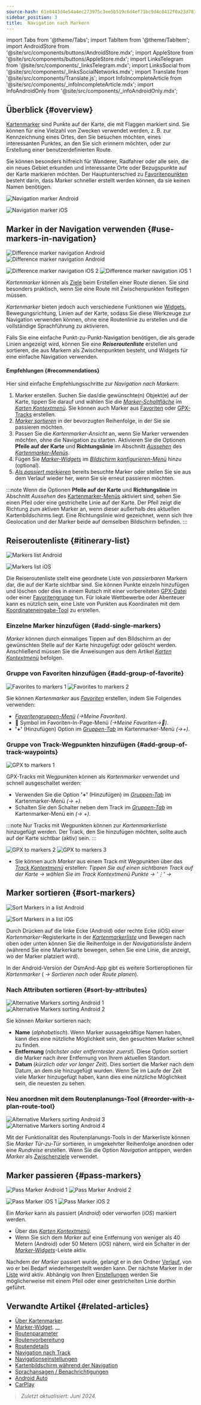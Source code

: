 ```yaml
---
source-hash: 61e8443d4e54a4ec273975c3ee5b519c6d4ef71bc9d4c0412f0a23d7875da923
sidebar_position: 3
title:  Navigation nach Markern
---
```

import Tabs from '@theme/Tabs';
import TabItem from '@theme/TabItem';
import AndroidStore from '@site/src/components/buttons/AndroidStore.mdx';
import AppleStore from '@site/src/components/buttons/AppleStore.mdx';
import LinksTelegram from '@site/src/components/_linksTelegram.mdx';
import LinksSocial from '@site/src/components/_linksSocialNetworks.mdx';
import Translate from '@site/src/components/Translate.js';
import InfoIncompleteArticle from '@site/src/components/_infoIncompleteArticle.mdx';
import InfoAndroidOnly from '@site/src/components/_infoAndroidOnly.mdx';




## Überblick {#overview}

[Kartenmarker](../../personal/markers.md) sind Punkte auf der Karte, die mit Flaggen markiert sind. Sie können für eine Vielzahl von Zwecken verwendet werden, z. B. zur Kennzeichnung eines Ortes, den Sie besuchen möchten, eines interessanten Punktes, an den Sie sich erinnern möchten, oder zur Erstellung einer benutzerdefinierten Route.

Sie können besonders hilfreich für Wanderer, Radfahrer oder alle sein, die ein neues Gebiet erkunden und interessante Orte oder Bezugspunkte auf der Karte markieren möchten. Der Hauptunterschied zu [Favoritenpunkten](../../personal/favorites.md) besteht darin, dass Marker schneller erstellt werden können, da sie keinen Namen benötigen.

<Tabs groupId="operating-systems">

<TabItem value="android" label="Android">

![Navigation marker Android](@site/static/img/navigation/marker/navigation_marker_android.png)

</TabItem>

<TabItem value="ios" label="iOS">

![Navigation marker iOS](@site/static/img/navigation/marker/navigation_marker_ios.png)

</TabItem>

</Tabs>


## Marker in der Navigation verwenden {#use-markers-in-navigation}

<Tabs groupId="operating-systems">

<TabItem value="android" label="Android">

![Difference marker navigation Android](@site/static/img/navigation/marker/markers_ex_andr_2.png) ![Difference marker navigation Android](@site/static/img/navigation/marker/markers_ex_andr_1.png)

</TabItem>

<TabItem value="ios" label="iOS">

![Difference marker navigation iOS 2](@site/static/img/navigation/marker/markers_ex_ios_2.png) ![Difference marker navigation iOS 1](@site/static/img/navigation/marker/markers_ex_ios_1.png)

</TabItem>

</Tabs>

*Kartenmarker* können als [Ziele](./route-navigation#set-destinations) beim Erstellen einer Route dienen. Sie sind besonders praktisch, wenn Sie eine Route mit Zwischenpunkten festlegen müssen.

*Kartenmarker* bieten jedoch auch verschiedene Funktionen wie [Widgets](../../widgets/markers.md), Bewegungsrichtung, Linien auf der Karte, sodass Sie diese Werkzeuge zur Navigation verwenden können, ohne eine Routenlinie zu erstellen und die vollständige Sprachführung zu aktivieren.

Falls Sie eine einfache Punkt-zu-Punkt-Navigation benötigen, die als gerade Linien angezeigt wird, können Sie eine ***Reiseroutenliste*** erstellen und sortieren, die aus Markern als Zwischenpunkten besteht, und Widgets für eine einfache Navigation verwenden.


#### Empfehlungen {#recommendations}

Hier sind einfache Empfehlungsschritte zur *Navigation nach Markern*:

1. Marker erstellen. Suchen Sie das/die gewünschte(n) Objekt(e) auf der Karte, tippen Sie darauf und wählen Sie die *[Marker-Schaltfläche](../../personal/markers.md#add-marker-on-the-map)* im *[Karten Kontextmenü](../../map/map-context-menu.md#add--edit-marker)*. Sie können auch Marker aus [Favoriten](#add-group-of-favorite) oder [GPX-Tracks](#add-group-of-track-waypoints) erstellen.
2. [*Marker sortieren*](#sort-markers) in der bevorzugten Reihenfolge, in der Sie sie passieren möchten.
3. Passen Sie die *Kartenmarker-Ansicht* an, wenn Sie Marker verwenden möchten, ohne die Navigation zu starten. Aktivieren Sie die Optionen **Pfeile auf der Karte** und **Richtungslinie** im Abschnitt *[Aussehen](../../personal/markers.md#appearance-on-the-map)* des *[Kartenmarker-Menüs](../../personal/markers.md#map-markers-menu)*.
4. Fügen Sie *[Marker-Widgets](../../personal/markers.md#marker-widgets)* im *[Bildschirm konfigurieren-Menü](../../widgets/configure-screen.md)* hinzu (optional).
5. [*Als passiert markieren*](#pass-markers) bereits besuchte Marker oder stellen Sie sie aus dem Verlauf wieder her, wenn Sie sie erneut passieren möchten.

:::note
Wenn die Optionen **Pfeile auf der Karte** und **Richtungslinie** im Abschnitt *Aussehen* des [Kartenmarker-Menüs](../../personal/markers.md#appearance-on-the-map) aktiviert sind, sehen Sie einen Pfeil oder eine gestrichelte Linie auf der Karte. Der Pfeil zeigt die Richtung zum aktiven Marker an, wenn dieser außerhalb des aktuellen Kartenbildschirms liegt. Eine Richtungslinie wird gezeichnet, wenn sich Ihre Geolocation und der Marker beide auf demselben Bildschirm befinden.
:::


## Reiseroutenliste {#itinerary-list}

<Tabs groupId="operating-systems">

<TabItem value="android" label="Android">

![Markers list Android](@site/static/img/navigation/marker/markers_list_andr.png)

</TabItem>

<TabItem value="ios" label="iOS">

![Markers list iOS](@site/static/img/navigation/marker/markers_list_ios.png)

</TabItem>

</Tabs>


Die Reiseroutenliste stellt eine geordnete Liste von *passierbaren* Markern dar, die auf der Karte sichtbar sind. Sie können Punkte einzeln hinzufügen und löschen oder dies in einem Rutsch mit einer vorbereiteten [GPX-Datei](#add-group-of-track-waypoints) oder einer [Favoritengruppe](#add-group-of-favorite) tun. Für lokale Wettbewerbe oder Abenteuer kann es nützlich sein, eine Liste von Punkten aus Koordinaten mit dem [Koordinateneingabe-Tool](../../plan-route/coordinate-input.md) zu erstellen.


### Einzelne Marker hinzufügen {#add-single-markers}

*Marker* können durch einmaliges Tippen auf den Bildschirm an der gewünschten Stelle auf der Karte hinzugefügt oder gelöscht werden. Anschließend müssen Sie die Anweisungen aus dem Artikel *[Karten Kontextmenü](../../map/map-context-menu.md#add--edit-marker)* befolgen.


### Gruppe von Favoriten hinzufügen {#add-group-of-favorite}

<InfoAndroidOnly />

![Favorites to markers 1](@site/static/img/navigation/marker/markers_favorites_andr_3.png) ![Favorites to markers 2](@site/static/img/navigation/marker/markers_favorites_andr_2.png)

Sie können *Kartenmarker* aus *[Favoriten](../../personal/favorites.md)* erstellen, indem Sie Folgendes verwenden:

- *[Favoritengruppen-Menü](../../personal/favorites.md#add-to-map-markers)* *(<Translate android="true" ids="shared_string_menu,shared_string_my_places"/>→Meine Favoriten)*.
- &#128681; Symbol im Favoriten-In-Page-Menü *(<Translate android="true" ids="shared_string_menu,shared_string_my_places"/>→Meine Favoriten→&#128681;)*.
- **'+'** (Hinzufügen) Option im *[Gruppen-Tab](../../personal/markers.md#groups)* im Kartenmarker-Menü *(<Translate android="true" ids="shared_string_menu,map_markers,shared_string_groups"/>→+)*.


### Gruppe von Track-Wegpunkten hinzufügen {#add-group-of-track-waypoints}

<InfoAndroidOnly />

![GPX to markers 1](@site/static/img/navigation/marker/track_to_markers_andr.png)

GPX-Tracks mit Wegpunkten können als *Kartenmarker* verwendet und schnell ausgeschaltet werden:

- Verwenden Sie die Option **'+'** (Hinzufügen) im *[Gruppen-Tab](../../personal/markers.md#groups)* im Kartenmarker-Menü *(<Translate android="true" ids="shared_string_menu,map_markers,shared_string_groups"/>→ +)*.
- Schalten Sie den Schalter neben dem Track im *[Gruppen-Tab](../../personal/markers.md#groups)* im Kartenmarker-Menü ein *(<Translate android="true" ids="shared_string_menu,map_markers,shared_string_groups"/>→ +)*.

:::note
Nur Tracks mit Wegpunkten können zur *Kartenmarkerliste* hinzugefügt werden. Der Track, den Sie hinzufügen möchten, sollte auch auf der Karte sichtbar (aktiv) sein.
:::

![GPX to markers 2](@site/static/img/navigation/marker/track_to_markers_andr_2.png) ![GPX to markers 3](@site/static/img/navigation/marker/track_to_markers_andr_3.png)

- Sie können auch *Marker* aus einem Track mit Wegpunkten über das *[Track Kontextmenü](../../map/tracks/track-context-menu.md#waypoints-folder)* erstellen: *Tippen Sie auf einen sichtbaren Track auf der Karte → wählen Sie im Track Kontextmenü Punkte → '&#8942;' → <Translate android="true" ids="add_group_to_markers"/>*


## Marker sortieren {#sort-markers}

<Tabs groupId="operating-systems">

<TabItem value="android" label="Android">

![Sort Markers in a list Android](@site/static/img/navigation/marker/sort_markers_andr.png)

</TabItem>

<TabItem value="ios" label="iOS">

![Sort Markers in a list iOS](@site/static/img/navigation/marker/sort_markers_ios.png)

</TabItem>

</Tabs>

Durch Drücken auf die linke Ecke (Android) oder rechte Ecke (iOS) einer *Kartenmarker*-Registerkarte in der *[Kartenmarkerliste](../../personal/markers.md#list)* und Bewegen nach oben oder unten können Sie die Reihenfolge in der *Navigationsliste* ändern (während Sie eine Markerkarte bewegen, sehen Sie eine Linie, die anzeigt, wo der Marker platziert wird).

In der Android-Version der OsmAnd-App gibt es weitere Sortieroptionen für *Kartenmarker* (*<Translate android="true" ids="shared_string_menu,map_markers,shared_string_more"/> →* *Sortieren nach* oder *Route planen*).


### Nach Attributen sortieren {#sort-by-attributes}

<Tabs groupId="operating-systems">

<TabItem value="android" label="Android">

![Alternative Markers sorting Android 1](@site/static/img/navigation/marker/sorting_markers_andr_1.png) ![Alternative Markers sorting Android 2](@site/static/img/navigation/marker/sorting_markers_andr_2.png)

</TabItem>

<TabItem value="ios" label="iOS">

<InfoAndroidOnly />

</TabItem>

</Tabs>

Sie können *Marker* sortieren nach:

- **Name** (*alphabetisch*). Wenn Marker aussagekräftige Namen haben, kann dies eine nützliche Möglichkeit sein, den gesuchten Marker schnell zu finden.
- **Entfernung** (*nächster oder entferntester zuerst*). Diese Option sortiert die Marker nach ihrer Entfernung von Ihrem aktuellen Standort.
- **Datum** (*kürzlich oder vor langer Zeit*). Dies sortiert die Marker nach dem Datum, an dem sie hinzugefügt wurden. Wenn Sie im Laufe der Zeit viele Marker hinzugefügt haben, kann dies eine nützliche Möglichkeit sein, die neuesten zu sehen.


### Neu anordnen mit dem Routenplanungs-Tool {#reorder-with-a-plan-route-tool}

<InfoAndroidOnly />

![Alternative Markers sorting Android 3](@site/static/img/navigation/marker/sorting_markers_andr_3.png) ![Alternative Markers sorting Android 4](@site/static/img/navigation/marker/sorting_markers_andr_4.png)

Mit der Funktionalität des Routenplanungs-Tools in der Markerliste können Sie *Marker* *Tür-zu-Tür* sortieren, in umgekehrter Reihenfolge anordnen oder eine *Rundreise* erstellen. Wenn Sie die Option *Navigation* antippen, werden *Marker* als [Zwischenziele](../setup/route-navigation.md#intermediate-destinations) verwendet.


## Marker passieren {#pass-markers}

<Tabs groupId="operating-systems">

<TabItem value="android" label="Android">

![Pass Marker Android 1](@site/static/img/navigation/marker/pass_markers_andr_1.png) ![Pass Marker Android 2](@site/static/img/navigation/marker/pass_markers_andr_2.png)

</TabItem>

<TabItem value="ios" label="iOS">

![Pass Marker iOS 1](@site/static/img/navigation/marker/pass_markers_ios_1.png) ![Pass Marker iOS 2](@site/static/img/navigation/marker/pass_markers_ios_2.png)

</TabItem>

</Tabs>

Ein *Marker* kann als passiert (*Android*) oder verworfen (*iOS*) markiert werden.

- Über das *[Karten Kontextmenü](../../map/map-context-menu.md#add--edit-marker)*.
- Wenn Sie sich dem *Marker* auf eine Entfernung von weniger als 40 Metern (Android) oder 50 Metern (iOS) nähern, wird ein Schalter in der *[Marker-Widgets](../../widgets/markers.md#top-bar-widget)*-Leiste aktiv.

Nachdem der *Marker* passiert wurde, gelangt er in den Ordner [Verlauf](../../personal/markers.md#history), von wo er bei Bedarf wiederhergestellt werden kann. Der nächste Marker in der [Liste](#itinerary-list) wird aktiv. Abhängig von Ihren [Einstellungen](#use-markers-in-navigation) werden Sie möglicherweise mit einem Pfeil oder einer gestrichelten Linie dorthin geführt.


## Verwandte Artikel {#related-articles}

- [Über Kartenmarker](../../personal/markers.md).
- [Marker-Widget](../../widgets/markers.md).
__
- [Routenparameter](../routing/osmand-routing.md#routing-types)
- [Routenvorbereitung](./route-navigation.md)
- [Routendetails](./route-details.md)
- [Navigation nach Track](./gpx-navigation.md)
- [Navigationseinstellungen](../guidance/navigation-settings.md)
- [Kartenbildschirm während der Navigation](../guidance/map-during-navigation.md)
- [Sprachansagen / Benachrichtigungen](../guidance/voice-navigation.md)
- [Android Auto](../auto-car.md)
- [CarPlay](../car-play.md)

> *Zuletzt aktualisiert: Juni 2024.*